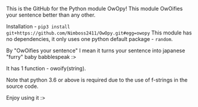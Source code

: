 This is the GitHub for the Python module OwOpy!
This module OwOifies your sentence better than any other.

Installation -
```pip3 install git+https://github.com/Nimboss2411/OwOpy.git#egg=owopy```
This module has no dependencies, it only uses one python default package - `random`.

By "OwOifies your sentence" I mean it turns your sentence into japanese "furry" baby babblespeak :>

It has 1 function - owoify(string).

Note that python 3.6 or above is required due to the use of f-strings in the source code.

Enjoy using it :>
